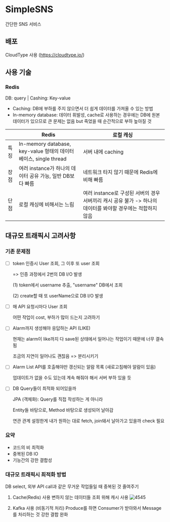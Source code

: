 # SimpleSNS
간단한 SNS 서비스 


## 배포
CloudType 사용 (https://cloudtype.io/)

## 사용 기술
### Redis
DB: query | Cashing: Key-value
- Caching: DB에 부하를 주지 않으면서 더 쉽게 데이터를 가져올 수 있는 방법
- In-memory database: 데이터 휘발성, cache로 사용하는 경우에는 DB에 원본 데이터가 있으므로 큰 문제는 없음 but 죽었을 때 순간적으로 부하 높아질 것

|    | Redis | 로컬 캐싱 |
|---|---|---|
| 특징 | In-memory database, key-value 형태의 데이터베이스, single thread | 서버 내에 caching |
| 장점 | 여러 instance가 하나의 데이터 공유 가능, 일반 DB보다 빠름 | 네트워크 타지 않기 때문에 Redis에 비해 빠름 |
| 단점 | 로컬 캐싱에 비해서는 느림 | 여러 instance로 구성된 서버의 경우 서버끼리 캐시 공유 불가 -> 하나의 데이터를 봐야할 경우에는 적합하지 않음 |


## 대규모 트래픽시 고려사항
### 기존 문제점 
- [ ] token 인증시 User 조회, 그 이후 또 user 조회

  => 인증 과정에서 2번의 DB I/O 발생

  (1) token에서 username 추출, "username" DB에서 조회

  (2) create할 때 또 userName으로 DB I/O 발생

- [ ] 매 API 요청시마다 User 조회

  어떤 작업이 cost, 부하가 많이 드는지 고려하기

- [ ] Alarm까지 생성해야 응답하는 API (LIKE)

  현재는 alarm이 like까지 다 save된 상태에서 일어나는 작업이기 때문에 너무 결속됨

  조금의 지연이 일어나도 괜찮음 => 분리시키기

- [ ] Alarm List API를 호출해야만 갱신되는 알람 목록 (새로고침해야 알람이 있음)

  업데이트가 없을 수도 있는데 계속 해줘야 해서 서버 부하 있을 듯

- [ ] DB Query들이 최적화 되어있을까

  JPA (객체화): Query를 직접 작성하는 게 아니라

  Entity들 바탕으로, Method 바탕으로 생성되어 날아감

  연관 관계 설정한게 내가 원하는 대로 fetch, join돼서 날아가고 있을까 check 필요


### 요약
- 코드의 비 최적화
- 중복된 DB IO
- 기능간의 강한 결합성


### 대규모 트래픽시 최적화 방법
DB select, 외부 API call과 같은 무거운 작업들일 때 중복된 것 줄여주기

1. Cache(Redis) 사용
변하지 않는 데이터들 조회 위해 캐시 사용
![4545](https://user-images.githubusercontent.com/45472076/230905903-2fa08302-d71e-40be-bf15-13ad7db9290e.PNG)

2. Kafka 사용 (비동기적 처리)
Produce를 하면 Consumer가 받아와서 Message를 처리하는 것
강한 결합 완화

